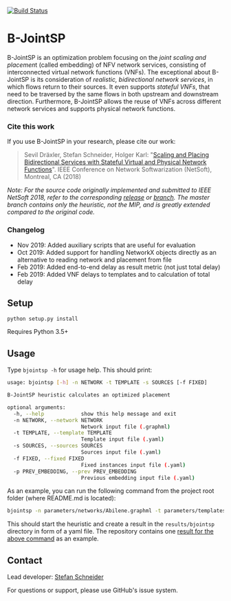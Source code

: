 [![Build Status](https://travis-ci.org/CN-UPB/B-JointSP.svg?branch=master)](https://travis-ci.org/CN-UPB/B-JointSP)

# B-JointSP

B-JointSP is an optimization problem focusing on the *joint scaling and placemen*t (called embedding) of NFV network services, consisting of interconnected virtual network functions (VNFs). The exceptional about B-JointSP is its consideration of *realistic, bidirectional network services*, in which flows return to their sources. It even supports *stateful VNFs*, that need to be traversed by the same flows in both upstream and downstream direction. Furthermore, B-JointSP allows the reuse of VNFs across different network services and supports physical network functions.

### Cite this work

If you use B-JointSP in your research, please cite our work:

> Sevil Dräxler, Stefan Schneider, Holger Karl: "[Scaling and Placing Bidirectional Services with Stateful Virtual and Physical Network Functions](https://ieeexplore.ieee.org/document/8459915/)". IEEE Conference on Network Softwarization (NetSoft), Montreal, CA (2018)

*Note: For the source code originally implemented and submitted to IEEE NetSoft 2018, refer to the corresponding [release](https://github.com/CN-UPB/B-JointSP/releases/tag/v1.0) or [branch](https://github.com/CN-UPB/B-JointSP/tree/netsoft2018). The master branch contains only the heuristic, not the MIP, and is greatly extended compared to the original code.*

### Changelog

* Nov 2019: Added auxiliary scripts that are useful for evaluation
* Oct 2019: Added support for handling NetworkX objects directly as an alternative to reading network and placement from file
* Feb 2019: Added end-to-end delay as result metric (not just total delay)
* Feb 2019: Added VNF delays to templates and to calculation of total delay

## Setup

```
python setup.py install
```
Requires Python 3.5+


## Usage

Type `bjointsp -h` for usage help. This should print:

```bash
usage: bjointsp [-h] -n NETWORK -t TEMPLATE -s SOURCES [-f FIXED]

B-JointSP heuristic calculates an optimized placement

optional arguments:
  -h, --help            show this help message and exit
  -n NETWORK, --network NETWORK
                        Network input file (.graphml)
  -t TEMPLATE, --template TEMPLATE
                        Template input file (.yaml)
  -s SOURCES, --sources SOURCES
                        Sources input file (.yaml)
  -f FIXED, --fixed FIXED
                        Fixed instances input file (.yaml)
  -p PREV_EMBEDDING, --prev PREV_EMBEDDING
                        Previous embedding input file (.yaml)                     
```

As an example, you can run the following command from the project root folder (where README.md is located):

```bash
bjointsp -n parameters/networks/Abilene.graphml -t parameters/templates/fw1chain.yaml -s parameters/sources/source0.yaml
```

This should start the heuristic and create a result in the `results/bjointsp` directory in form of a yaml file.
The repository contains one [result for the above command](https://github.com/CN-UPB/B-JointSP/blob/master/results/bjointsp/Abilene-fw1chain-source0-2019-07-24_10-39-18_681.yaml) as an example.

## Contact

Lead developer: [Stefan Schneider](https://github.com/stefanbschneider/)

For questions or support, please use GitHub's issue system.
